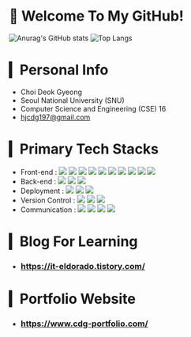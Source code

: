 # 🙏 Welcome To My GitHub!

![Anurag's GitHub stats](https://github-readme-stats.vercel.app/api?username=hjcdg1&show_icons=true&theme=dracula&hide=stars)
![Top Langs](https://github-readme-stats.vercel.app/api/top-langs/?username=hjcdg1&layout=compact&theme=dracula)

# ▎Personal Info
- Choi Deok Gyeong
- Seoul National University (SNU)
- Computer Science and Engineering (CSE) 16
- hjcdg197@gmail.com

# ▎Primary Tech Stacks
- Front-end : <span><img src="https://img.shields.io/badge/HTML-333333?style=flat-square"/></span>
<span><img src="https://img.shields.io/badge/CSS-333333?style=flat-square"/></span>
<span><img src="https://img.shields.io/badge/JavaScript-333333?style=flat-square"/></span>
<span><img src="https://img.shields.io/badge/TypeScript-333333?style=flat-square"/></span>
<span><img src="https://img.shields.io/badge/Sass-333333?style=flat-square"/></span>
<span><img src="https://img.shields.io/badge/React-333333?style=flat-square"/></span>
<span><img src="https://img.shields.io/badge/Redux-333333?style=flat-square"/></span>
<span><img src="https://img.shields.io/badge/Saga-333333?style=flat-square"/></span>
<span><img src="https://img.shields.io/badge/jQuery-333333?style=flat-square"/></span>
<span><img src="https://img.shields.io/badge/Next.js-333333?style=flat-square"/></span><br/>
- Back-end : <span><img src="https://img.shields.io/badge/Python-333333?style=flat-square"/></span>
<span><img src="https://img.shields.io/badge/Django-333333?style=flat-square"/></span>
<span><img src="https://img.shields.io/badge/PostgreSQL-333333?style=flat-square"/></span><br/>
- Deployment : <span><img src="https://img.shields.io/badge/AWS-333333?style=flat-square"/></span>
<span><img src="https://img.shields.io/badge/Netlify-333333?style=flat-square"/></span>
<span><img src="https://img.shields.io/badge/Vercel-333333?style=flat-square"/></span><br/>
- Version Control : <span><img src="https://img.shields.io/badge/Git-333333?style=flat-square"/></span>
<span><img src="https://img.shields.io/badge/GitHub-333333?style=flat-square"/></span>
<span><img src="https://img.shields.io/badge/Bitbucket-333333?style=flat-square"/></span><br/>
- Communication : <span><img src="https://img.shields.io/badge/Jira-333333?style=flat-square"/></span>
<span><img src="https://img.shields.io/badge/Confluence-333333?style=flat-square"/></span>
<span><img src="https://img.shields.io/badge/Zeplin-333333?style=flat-square"/></span>
<span><img src="https://img.shields.io/badge/Figma-333333?style=flat-square"/></span><br/>

# ▎Blog For Learning
- ### https://it-eldorado.tistory.com/

# ▎Portfolio Website
- ### https://www.cdg-portfolio.com/
